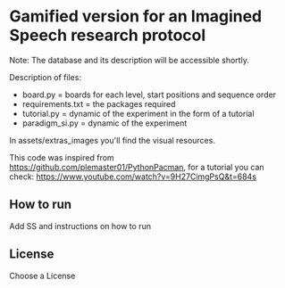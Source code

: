 # Gamified version for an Imagined Speech research protocol

Note: The database and its description will be accessible shortly.

Description of files:
* board.py = boards for each level, start positions and sequence order
* requirements.txt = the packages required
* tutorial.py = dynamic of the experiment in the form of a tutorial
* paradigm_si.py = dynamic of the experiment

In assets/extras_images you'll find the visual resources.

This code was inspired from https://github.com/plemaster01/PythonPacman, for a tutorial you can check: https://www.youtube.com/watch?v=9H27CimgPsQ&t=684s

## How to run
Add SS and instructions on how to run

## License
Choose a License
